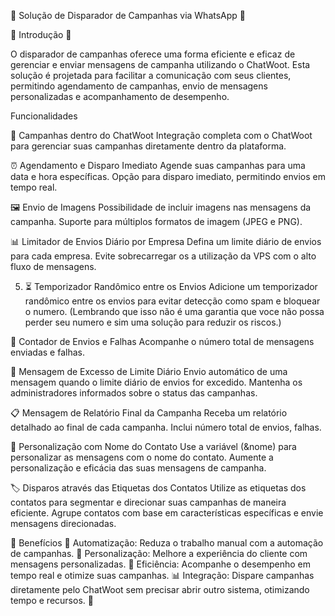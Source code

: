 🚀 Solução de Disparador de Campanhas via WhatsApp 🚀

🌟 Introdução 🌟

O disparador de campanhas oferece uma forma eficiente e eficaz de gerenciar e enviar mensagens de campanha utilizando o ChatWoot. Esta solução é projetada para facilitar a comunicação com seus clientes, permitindo agendamento de campanhas, envio de mensagens personalizadas e acompanhamento de desempenho.

Funcionalidades

📱 Campanhas dentro do ChatWoot
Integração completa com o ChatWoot para gerenciar suas campanhas diretamente dentro da plataforma.

⏰ Agendamento e Disparo Imediato
Agende suas campanhas para uma data e hora específicas.
Opção para disparo imediato, permitindo envios em tempo real.

🖼️ Envio de Imagens
Possibilidade de incluir imagens nas mensagens da campanha.
Suporte para múltiplos formatos de imagem (JPEG e PNG).

📊 Limitador de Envios Diário por Empresa
Defina um limite diário de envios para cada empresa.
Evite sobrecarregar os a utilização da VPS com o alto fluxo de mensagens.

5. ⏳ Temporizador Randômico entre os Envios
Adicione um temporizador randômico entre os envios para evitar detecção como spam e bloquear o numero.
(Lembrando que isso não é uma garantia que voce não possa perder seu numero e sim uma solução para reduzir os riscos.)

🔄 Contador de Envios e Falhas
Acompanhe o número total de mensagens enviadas e falhas.

🚫 Mensagem de Excesso de Limite Diário
Envio automático de uma mensagem quando o limite diário de envios for excedido.
Mantenha os administradores informados sobre o status das campanhas.

📋 Mensagem de Relatório Final da Campanha
Receba um relatório detalhado ao final de cada campanha.
Inclui número total de envios, falhas.

📝 Personalização com Nome do Contato
Use a variável (&nome) para personalizar as mensagens com o nome do contato.
Aumente a personalização e eficácia das suas mensagens de campanha.

🏷️ Disparos através das Etiquetas dos Contatos
Utilize as etiquetas dos contatos para segmentar e direcionar suas campanhas de maneira eficiente.
Agrupe contatos com base em características específicas e envie mensagens direcionadas.

🎉 Benefícios 🎉
Automatização: Reduza o trabalho manual com a automação de campanhas. 🤖
Personalização: Melhore a experiência do cliente com mensagens personalizadas. 🎯
Eficiência: Acompanhe o desempenho em tempo real e otimize suas campanhas. 📊
Integração: Dispare campanhas diretamente pelo ChatWoot sem precisar abrir outro sistema, otimizando tempo e recursos. 🚀
